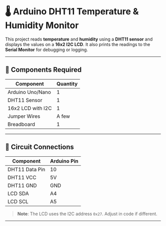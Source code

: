 # 🌡️ Arduino DHT11 Temperature & Humidity Monitor

This project reads **temperature** and **humidity** using a **DHT11 sensor** and displays the values on a **16x2 I2C LCD**. It also prints the readings to the **Serial Monitor** for debugging or logging.

---

## 🧰 Components Required

| Component              | Quantity |
|------------------------|----------|
| Arduino Uno/Nano       | 1        |
| DHT11 Sensor           | 1        |
| 16x2 LCD with I2C      | 1        |
| Jumper Wires           | A few    |
| Breadboard             | 1        |

---

## 🔌 Circuit Connections

| Component      | Arduino Pin |
|----------------|-------------|
| DHT11 Data Pin | 10          |
| DHT11 VCC      | 5V          |
| DHT11 GND      | GND         |
| LCD SDA        | A4          |
| LCD SCL        | A5          |

> **Note**: The LCD uses the I2C address `0x27`. Adjust in code if different.

---


